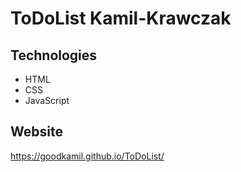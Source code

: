 # ToDoList Kamil-Krawczak

## Technologies
* HTML
* CSS
* JavaScript

## Website 
https://goodkamil.github.io/ToDoList/
